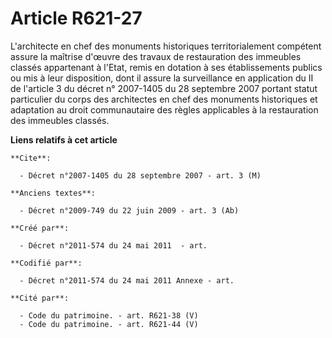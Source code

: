 # Article R621-27

L'architecte en chef des monuments historiques territorialement compétent assure la maîtrise d'œuvre des travaux de
restauration des immeubles classés appartenant à l'Etat, remis en dotation à ses établissements publics ou mis à leur
disposition, dont il assure la surveillance en application du II de l'article 3 du décret n° 2007-1405 du 28 septembre 2007
portant statut particulier du corps des architectes en chef des monuments historiques et adaptation au droit communautaire
des règles applicables à la restauration des immeubles classés.

**Liens relatifs à cet article**

	**Cite**:

	  - Décret n°2007-1405 du 28 septembre 2007 - art. 3 (M)

	**Anciens textes**:

	  - Décret n°2009-749 du 22 juin 2009 - art. 3 (Ab)

	**Créé par**:

	  - Décret n°2011-574 du 24 mai 2011  - art.

	**Codifié par**:

	  - Décret n°2011-574 du 24 mai 2011 Annexe - art.

	**Cité par**:

	  - Code du patrimoine. - art. R621-38 (V)
	  - Code du patrimoine. - art. R621-44 (V)
